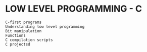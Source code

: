 # LOW LEVEL PROGRAMMING - C
```
C-first programs
Understanding low level programming
Bit manipulation
Functions
C compilation scripts
C projectsd
```

